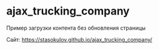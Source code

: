 # ajax_trucking_company
Пример загрузки контента без обновления страницы

Сайт: https://stasokulov.github.io/ajax_trucking_company/
